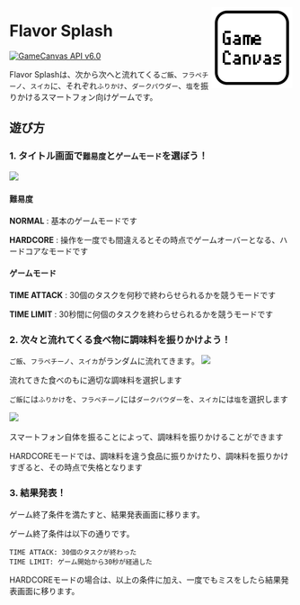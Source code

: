 [<img alt="Flavor Splash" align="right" src="Assets/GameCanvas/Icons/icon_android_full.png"/>](https://github.com/sfc-sdp/GameCanvas-Unity/releases/latest)
# Flavor Splash
[![GameCanvas API v6.0](https://img.shields.io/badge/GameCanvas%20API-v6.0-yellow.svg)](https://sfc-sdp.github.io/GameCanvas-Unity/)

Flavor Splashは、次から次へと流れてくる`ご飯`、`フラペチーノ`、`スイカ`に、それぞれ`ふりかけ`、`ダークパウダー`、`塩`を振りかけるスマートフォン向けゲームです。

## 遊び方
### 1. タイトル画面で`難易度`と`ゲームモード`を選ぼう！
<img src="https://user-images.githubusercontent.com/52352924/213075843-97ca64de-5d3d-4ec2-aad4-02fe6f58cf77.jpg" width="320px">

#### 難易度
**NORMAL** :  基本のゲームモードです

**HARDCORE** :  操作を一度でも間違えるとその時点でゲームオーバーとなる、ハードコアなモードです

#### ゲームモード
**TIME ATTACK** : 30個のタスクを何秒で終わらせられるかを競うモードです

**TIME LIMIT** : 30秒間に何個のタスクを終わらせられるかを競うモードです

### 2. 次々と流れてくる食べ物に調味料を振りかけよう！

`ご飯`、`フラペチーノ`、`スイカ`がランダムに流れてきます。
![](https://user-images.githubusercontent.com/52352924/213354824-8f465f3f-d187-4cc3-b3ba-a8809251c586.png)

流れてきた食べのもに適切な調味料を選択します

`ご飯`には`ふりかけ`を、`フラペチーノ`には`ダークパウダー`を、`スイカ`には`塩`を選択します

![](https://user-images.githubusercontent.com/52352924/213354810-e0acffe4-5108-4293-9ca9-8b6d3e38d020.png)

スマートフォン自体を振ることによって、調味料を振りかけることができます

HARDCOREモードでは、調味料を違う食品に振りかけたり、調味料を振りかけすぎると、その時点で失格となります

### 3. 結果発表！

ゲーム終了条件を満たすと、結果発表画面に移ります。

ゲーム終了条件は以下の通りです。
```
TIME ATTACK: 30個のタスクが終わった
TIME LIMIT: ゲーム開始から30秒が経過した
```
HARDCOREモードの場合は、以上の条件に加え、一度でもミスをしたら結果発表画面に移ります。
